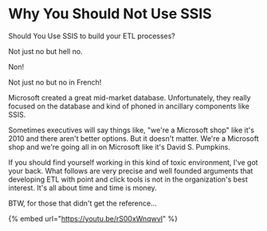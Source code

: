 # Why You Should Not Use SSIS

Should You Use SSIS to build your ETL processes?

Not just no but hell no. 

Non! 

Not just no but no in French!

Microsoft created a great mid-market database. Unfortunately, they really focused on the database and kind of phoned in ancillary components like SSIS.

Sometimes executives will say things like, "we're a Microsoft shop" like it's 2010 and there aren't better options. But it doesn't matter. We're a Microsoft shop and we're going all in on Microsoft like it's David S. Pumpkins.

If you should find yourself working in this kind of toxic environment, I've got your back. What follows are very precise and well founded arguments that developing ETL with point and click tools is not in the organization's best interest. It's all about time and time is money.

BTW, for those that didn't get the reference...

{% embed url="https://youtu.be/rS00xWnqwvI" %}













